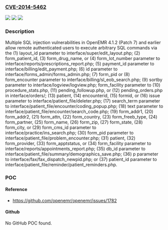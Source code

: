 ### [CVE-2014-5462](https://cve.mitre.org/cgi-bin/cvename.cgi?name=CVE-2014-5462)
![](https://img.shields.io/static/v1?label=Product&message=n%2Fa&color=blue)
![](https://img.shields.io/static/v1?label=Version&message=n%2Fa&color=blue)
![](https://img.shields.io/static/v1?label=Vulnerability&message=n%2Fa&color=brighgreen)

### Description

Multiple SQL injection vulnerabilities in OpenEMR 4.1.2 (Patch 7) and earlier allow remote authenticated users to execute arbitrary SQL commands via the (1) layout_id parameter to interface/super/edit_layout.php; (2) form_patient_id, (3) form_drug_name, or (4) form_lot_number parameter to interface/reports/prescriptions_report.php; (5) payment_id parameter to interface/billing/edit_payment.php; (6) id parameter to interface/forms_admin/forms_admin.php; (7) form_pid or (8) form_encounter parameter to interface/billing/sl_eob_search.php; (9) sortby parameter to interface/logview/logview.php; form_facility parameter to (10) procedure_stats.php, (11) pending_followup.php, or (12) pending_orders.php in interface/orders/; (13) patient, (14) encounterid, (15) formid, or (16) issue parameter to interface/patient_file/deleter.php; (17) search_term parameter to interface/patient_file/encounter/coding_popup.php; (18) text parameter to interface/patient_file/encounter/search_code.php; (19) form_addr1, (20) form_addr2, (21) form_attn, (22) form_country, (23) form_freeb_type, (24) form_partner, (25) form_name, (26) form_zip, (27) form_state, (28) form_city, or (29) form_cms_id parameter to interface/practice/ins_search.php; (30) form_pid parameter to interface/patient_file/problem_encounter.php; (31) patient, (32) form_provider, (33) form_apptstatus, or (34) form_facility parameter to interface/reports/appointments_report.php; (35) db_id parameter to interface/patient_file/summary/demographics_save.php; (36) p parameter to interface/fax/fax_dispatch_newpid.php; or (37) patient_id parameter to interface/patient_file/reminder/patient_reminders.php.

### POC

#### Reference
- https://github.com/openemr/openemr/issues/1782

#### Github
No GitHub POC found.

